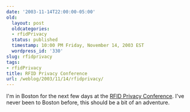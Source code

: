 ```yaml
---
date: '2003-11-14T22:00:00-05:00'
old:
  layout: post
  oldcategories:
  - rfidPrivacy
  status: published
  timestamp: 10:00 PM Friday, November 14, 2003 EST
  wordpress_id: '330'
slug: rfidprivacy
tags:
- rfidPrivacy
title: RFID Privacy Conference
url: /weblog/2003/11/14/rfidprivacy/
---
```


I'm in Boston for the next few days at the [RFID Privacy
Conference](http://rfidprivacy.org/).  I've never been to Boston before, this
should be a bit of an adventure.

